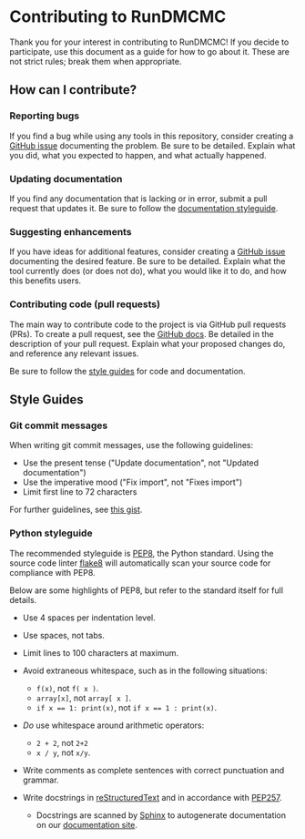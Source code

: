 # Contributing to RunDMCMC

Thank you for your interest in contributing to RunDMCMC! If you decide to
participate, use this document as a guide for how to go about it. These are not
strict rules; break them when appropriate.

## How can I contribute?

### Reporting bugs

If you find a bug while using any tools in this repository, consider creating a
[GitHub issue](https://github.com/gerrymandr/RunDMCMC/issues) documenting the
problem. Be sure to be detailed. Explain what you did, what you expected to
happen, and what actually happened.

### Updating documentation

If you find any documentation that is lacking or in error, submit a pull
request that updates it. Be sure to follow the [documentation
styleguide](#documentation-styleguide).

### Suggesting enhancements

If you have ideas for additional features, consider creating a [GitHub
issue](https://github.com/gerrymandr/RunDMCMC/issues) documenting the desired
feature. Be sure to be detailed. Explain what the tool currently does (or does
not do), what you would like it to do, and how this benefits users.

### Contributing code (pull requests)

The main way to contribute code to the project is via GitHub pull requests
(PRs). To create a pull request, see the [GitHub
docs](https://help.github.com/articles/creating-a-pull-request/). Be detailed
in the description of your pull request. Explain what your proposed changes do,
and reference any relevant issues.

Be sure to follow the [style guides](#style-guides) for code and documentation.

## Style Guides

### Git commit messages

When writing git commit messages, use the following guidelines:

- Use the present tense ("Update documentation", not "Updated documentation")
- Use the imperative mood ("Fix import", not "Fixes import")
- Limit first line to 72 characters

For further guidelines, see [this
gist](https://gist.github.com/robertpainsi/b632364184e70900af4ab688decf6f53).

### Python styleguide

The recommended styleguide is
[PEP8](https://www.python.org/dev/peps/pep-0008/), the Python standard. Using
the source code linter [flake8](http://flake8.pycqa.org/en/latest/) will
automatically scan your source code for compliance with PEP8.

Below are some highlights of PEP8, but refer to the standard itself for full
details.

- Use 4 spaces per indentation level.

- Use spaces, not tabs.

- Limit lines to 100 characters at maximum.

- Avoid extraneous whitespace, such as in the following situations:
    - `f(x)`, not `f( x )`.
    - `array[x]`, not `array[ x ]`.
    - `if x == 1: print(x)`, not `if x == 1 : print(x)`.

- _Do_ use whitespace around arithmetic operators:
    - `2 + 2`, not `2+2`
    - `x / y`, not `x/y`.

- Write comments as complete sentences with correct punctuation and grammar.

- Write docstrings in
  [reStructuredText](http://docutils.sourceforge.net/rst.html) and in
  accordance with [PEP257](https://www.python.org/dev/peps/pep-0257/).

    - Docstrings are scanned by
      [Sphinx](http://www.sphinx-doc.org/en/master/index.html) to autogenerate
      documentation on our [documentation
      site](http://rundmcmc.readthedocs.io/en/latest/).
